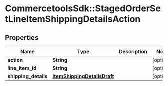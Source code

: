 # CommercetoolsSdk::StagedOrderSetLineItemShippingDetailsAction

## Properties
Name | Type | Description | Notes
------------ | ------------- | ------------- | -------------
**action** | **String** |  | [optional] 
**line_item_id** | **String** |  | [optional] 
**shipping_details** | [**ItemShippingDetailsDraft**](ItemShippingDetailsDraft.md) |  | [optional] 


